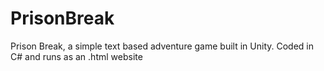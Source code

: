 # PrisonBreak
Prison Break, a simple text based adventure game built in Unity.
Coded in C# and runs as an .html website
